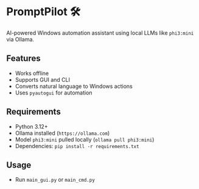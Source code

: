 # PromptPilot 🛠️

AI-powered Windows automation assistant using local LLMs like `phi3:mini` via Ollama.

## Features
- Works offline
- Supports GUI and CLI
- Converts natural language to Windows actions
- Uses `pyautogui` for automation

## Requirements
- Python 3.12+
- Ollama installed (`https://ollama.com`)
- Model `phi3:mini` pulled locally (`ollama pull phi3:mini`)
- Dependencies: `pip install -r requirements.txt`

## Usage
- Run `main_gui.py` or `main_cmd.py`
